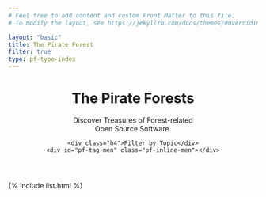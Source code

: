 ```yaml
---
# Feel free to add content and custom Front Matter to this file.
# To modify the layout, see https://jekyllrb.com/docs/themes/#overriding-theme-defaults

layout: "basic"
title: The Pirate Forest
filter: true
type: pf-type-index
---
```


<header class="text-center">
    <div class="pf-ad">
        <div id="pf-night-sky" data-stars="{{stargazers_count}}" data-owner="b-lack" data-repo="ThePirateForest"></div>
        <h1 class="pf-title">The Pirate Forests</h1>
        <p class="pf-under-title">
            Discover Treasures of Forest-related<br/> Open Source Software.
        </p>
    </div>

    <div class="h4">Filter by Topic</div>
    <div id="pf-tag-men" class="pf-inline-men"></div>
</header>

{% include list.html %}

